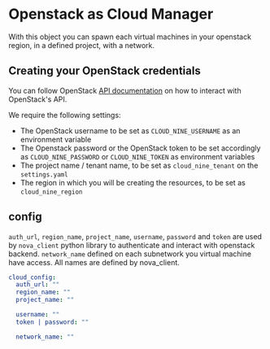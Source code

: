 # Openstack as Cloud Manager
With this object you can spawn each virtual machines in your openstack region, in a defined project, with a network.

## Creating your OpenStack credentials

You can follow OpenStack [API documentation] on how to interact with OpenStack's API.

We require the following settings:
* The OpenStack username to be set as `CLOUD_NINE_USERNAME` as an environment variable
* The Openstack password or the OpenStack token to be set accordingly
  as `CLOUD_NINE_PASSWORD` or `CLOUD_NINE_TOKEN` as environment variables
* The project name / tenant name, to be set as `cloud_nine_tenant` on the `settings.yaml`
* The region in which you will be creating the resources, to be set as `cloud_nine_region`


[API documentation]: https://docs.openstack.org/api-quick-start/api-quick-start.html

## config
`auth_url`, `region_name`, `project_name`, `username`, `password` and `token` are used by `nova_client` python library to authenticate and interact with openstack backend.
`network_name` defined on each subnetwork you virtual machine have access.
All names are defined by nova_client.
```yaml
cloud_config:
  auth_url: ""
  region_name: ""
  project_name: ""

  username: ""
  token | password: ""

  network_name: ""
```
